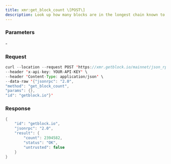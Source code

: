 ```yaml
---
title: xmr:get_block_count \[POST\]
description: Look up how many blocks are in the longest chain known to the node.
---
```


### Parameters

\-

### Request

``` java
curl --location --request POST 'https://xmr.getblock.io/mainnet/json_rpc' \ 
--header 'x-api-key: YOUR-API-KEY' \ 
--header 'Content-Type: application/json' \ 
--data-raw '{"jsonrpc": "2.0",
"method": "get_block_count",
"params": {},
"id": "getblock.io"}'
```

###  Response

``` java
{
    "id": "getblock.io",
    "jsonrpc": "2.0",
    "result": {
        "count": 2394582,
        "status": "OK",
        "untrusted": false
    }
}
```
